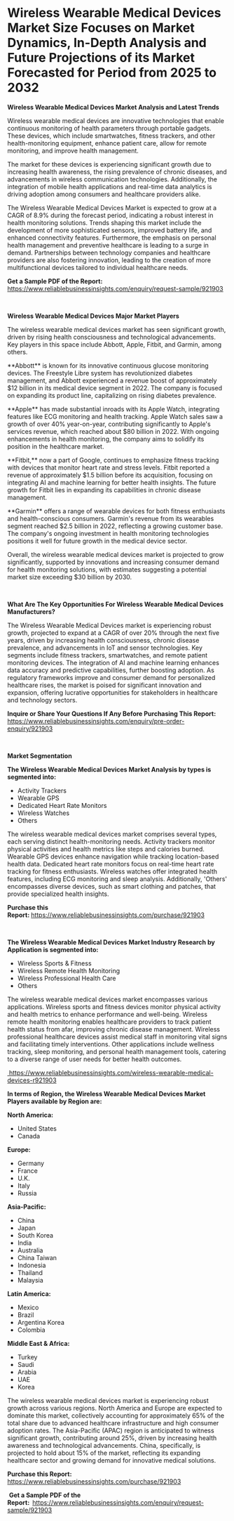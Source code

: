 <p><h1>Wireless Wearable Medical Devices Market Size Focuses on Market Dynamics, In-Depth Analysis and Future Projections of its Market Forecasted for Period from 2025 to 2032</h1></p><p><strong>Wireless Wearable Medical Devices Market Analysis and Latest Trends</strong></p>
<p><p>Wireless wearable medical devices are innovative technologies that enable continuous monitoring of health parameters through portable gadgets. These devices, which include smartwatches, fitness trackers, and other health-monitoring equipment, enhance patient care, allow for remote monitoring, and improve health management. </p><p>The market for these devices is experiencing significant growth due to increasing health awareness, the rising prevalence of chronic diseases, and advancements in wireless communication technologies. Additionally, the integration of mobile health applications and real-time data analytics is driving adoption among consumers and healthcare providers alike. </p><p>The Wireless Wearable Medical Devices Market is expected to grow at a CAGR of 8.9% during the forecast period, indicating a robust interest in health monitoring solutions. Trends shaping this market include the development of more sophisticated sensors, improved battery life, and enhanced connectivity features. Furthermore, the emphasis on personal health management and preventive healthcare is leading to a surge in demand. Partnerships between technology companies and healthcare providers are also fostering innovation, leading to the creation of more multifunctional devices tailored to individual healthcare needs.</p></p>
<p><strong>Get a Sample PDF of the Report:&nbsp;</strong> <a href="https://www.reliablebusinessinsights.com/enquiry/request-sample/921903?utm_campaign=3106&utm_medium=2&utm_source=Github&utm_content=ia&utm_term=14042025&utm_id=wireless-wearable-medical-devices">https://www.reliablebusinessinsights.com/enquiry/request-sample/921903</a></p>
<p>&nbsp;</p>
<p><strong>Wireless Wearable Medical Devices Major Market Players</strong></p>
<p><p>The wireless wearable medical devices market has seen significant growth, driven by rising health consciousness and technological advancements. Key players in this space include Abbott, Apple, Fitbit, and Garmin, among others.</p><p>**Abbott** is known for its innovative continuous glucose monitoring devices. The Freestyle Libre system has revolutionized diabetes management, and Abbott experienced a revenue boost of approximately $12 billion in its medical device segment in 2022. The company is focused on expanding its product line, capitalizing on rising diabetes prevalence.</p><p>**Apple** has made substantial inroads with its Apple Watch, integrating features like ECG monitoring and health tracking. Apple Watch sales saw a growth of over 40% year-on-year, contributing significantly to Apple's services revenue, which reached about $80 billion in 2022. With ongoing enhancements in health monitoring, the company aims to solidify its position in the healthcare market.</p><p>**Fitbit,** now a part of Google, continues to emphasize fitness tracking with devices that monitor heart rate and stress levels. Fitbit reported a revenue of approximately $1.5 billion before its acquisition, focusing on integrating AI and machine learning for better health insights. The future growth for Fitbit lies in expanding its capabilities in chronic disease management.</p><p>**Garmin** offers a range of wearable devices for both fitness enthusiasts and health-conscious consumers. Garmin's revenue from its wearables segment reached $2.5 billion in 2022, reflecting a growing customer base. The company's ongoing investment in health monitoring technologies positions it well for future growth in the medical device sector.</p><p>Overall, the wireless wearable medical devices market is projected to grow significantly, supported by innovations and increasing consumer demand for health monitoring solutions, with estimates suggesting a potential market size exceeding $30 billion by 2030.</p></p>
<p>&nbsp;</p>
<p><strong>What Are The Key Opportunities For Wireless Wearable Medical Devices Manufacturers?</strong></p>
<p><p>The Wireless Wearable Medical Devices market is experiencing robust growth, projected to expand at a CAGR of over 20% through the next five years, driven by increasing health consciousness, chronic disease prevalence, and advancements in IoT and sensor technologies. Key segments include fitness trackers, smartwatches, and remote patient monitoring devices. The integration of AI and machine learning enhances data accuracy and predictive capabilities, further boosting adoption. As regulatory frameworks improve and consumer demand for personalized healthcare rises, the market is poised for significant innovation and expansion, offering lucrative opportunities for stakeholders in healthcare and technology sectors.</p></p>
<p><strong>Inquire or Share Your Questions If Any Before Purchasing This Report:</strong> <a href="https://www.reliablebusinessinsights.com/enquiry/pre-order-enquiry/921903?utm_campaign=3106&utm_medium=2&utm_source=Github&utm_content=ia&utm_term=14042025&utm_id=wireless-wearable-medical-devices">https://www.reliablebusinessinsights.com/enquiry/pre-order-enquiry/921903</a></p>
<p>&nbsp;</p>
<p><strong>Market Segmentation</strong></p>
<p><strong>The Wireless Wearable Medical Devices Market Analysis by types is segmented into:</strong></p>
<p><ul><li>Activity Trackers</li><li>Wearable GPS</li><li>Dedicated Heart Rate Monitors</li><li>Wireless Watches</li><li>Others</li></ul></p>
<p><p>The wireless wearable medical devices market comprises several types, each serving distinct health-monitoring needs. Activity trackers monitor physical activities and health metrics like steps and calories burned. Wearable GPS devices enhance navigation while tracking location-based health data. Dedicated heart rate monitors focus on real-time heart rate tracking for fitness enthusiasts. Wireless watches offer integrated health features, including ECG monitoring and sleep analysis. Additionally, 'Others' encompasses diverse devices, such as smart clothing and patches, that provide specialized health insights.</p></p>
<p><strong>Purchase this Report:&nbsp;</strong><a href="https://www.reliablebusinessinsights.com/purchase/921903?utm_campaign=3106&utm_medium=2&utm_source=Github&utm_content=ia&utm_term=14042025&utm_id=wireless-wearable-medical-devices">https://www.reliablebusinessinsights.com/purchase/921903</a></p>
<p>&nbsp;</p>
<p><strong>The Wireless Wearable Medical Devices Market Industry Research by Application is segmented into:</strong></p>
<p><ul><li>Wireless Sports & Fitness</li><li>Wireless Remote Health Monitoring</li><li>Wireless Professional Health Care</li><li>Others</li></ul></p>
<p><p>The wireless wearable medical devices market encompasses various applications. Wireless sports and fitness devices monitor physical activity and health metrics to enhance performance and well-being. Wireless remote health monitoring enables healthcare providers to track patient health status from afar, improving chronic disease management. Wireless professional healthcare devices assist medical staff in monitoring vital signs and facilitating timely interventions. Other applications include wellness tracking, sleep monitoring, and personal health management tools, catering to a diverse range of user needs for better health outcomes.</p></p>
<p><a href="https://www.reliablebusinessinsights.com/wireless-wearable-medical-devices-r921903?utm_campaign=3106&utm_medium=2&utm_source=Github&utm_content=ia&utm_term=14042025&utm_id=wireless-wearable-medical-devices">&nbsp;https://www.reliablebusinessinsights.com/wireless-wearable-medical-devices-r921903</a></p>
<p><strong>In terms of Region, the Wireless Wearable Medical Devices Market Players available by Region are:</strong></p>
<p>
    <p> <strong> North America: </strong>
        <ul>
            <li>United States</li>
            <li>Canada</li>
        </ul>
        </p> 
    <p> <strong> Europe: </strong>
        <ul>
            <li>Germany</li>
            <li>France</li>
            <li>U.K.</li>
            <li>Italy</li>
            <li>Russia</li>
        </ul>
        </p> 
    <p> <strong> Asia-Pacific: </strong>
        <ul>
            <li>China</li>
            <li>Japan</li>
            <li>South Korea</li>
            <li>India</li>
            <li>Australia</li>
            <li>China Taiwan</li>
            <li>Indonesia</li>
            <li>Thailand</li>
            <li>Malaysia</li>
        </ul>
        </p> 
    <p> <strong> Latin America: </strong>
        <ul>
            <li>Mexico</li>
            <li>Brazil</li>
            <li>Argentina Korea</li>
            <li>Colombia</li>
        </ul>
        </p> 
    <p> <strong> Middle East & Africa: </strong>
        <ul>
            <li>Turkey</li>
            <li>Saudi</li>
            <li>Arabia</li>
            <li>UAE</li>
            <li>Korea</li>
        </ul>
    </p>
    </p>
<p><p>The wireless wearable medical devices market is experiencing robust growth across various regions. North America and Europe are expected to dominate this market, collectively accounting for approximately 65% of the total share due to advanced healthcare infrastructure and high consumer adoption rates. The Asia-Pacific (APAC) region is anticipated to witness significant growth, contributing around 25%, driven by increasing health awareness and technological advancements. China, specifically, is projected to hold about 15% of the market, reflecting its expanding healthcare sector and growing demand for innovative medical solutions.</p></p>
<p><strong>Purchase this Report: </strong><a href="https://www.reliablebusinessinsights.com/purchase/921903?utm_campaign=3106&utm_medium=2&utm_source=Github&utm_content=ia&utm_term=14042025&utm_id=wireless-wearable-medical-devices">https://www.reliablebusinessinsights.com/purchase/921903</a></p>
<p>&nbsp;<strong>Get a Sample PDF of the Report:&nbsp;&nbsp;</strong><a href="https://www.reliablebusinessinsights.com/enquiry/request-sample/921903?utm_campaign=3106&utm_medium=2&utm_source=Github&utm_content=ia&utm_term=14042025&utm_id=wireless-wearable-medical-devices">https://www.reliablebusinessinsights.com/enquiry/request-sample/921903</a></p>
<p><strong></strong></p>
<p><p></p><p></p><p></p></p>